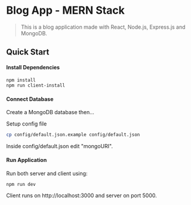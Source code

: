 # Blog App - MERN Stack

> This is a blog application made with React, Node.js, Express.js and MongoDB.

## Quick Start

#### Install Dependencies
``` bash
npm install
npm run client-install
```

#### Connect Database
Create a MongoDB database then...

Setup config file
``` bash
cp config/default.json.example config/default.json
```
Inside config/default.json edit "mongoURI".

#### Run Application
Run both server and client using:
``` bash
npm run dev
```
Client runs on http://localhost:3000 and server on port 5000.
